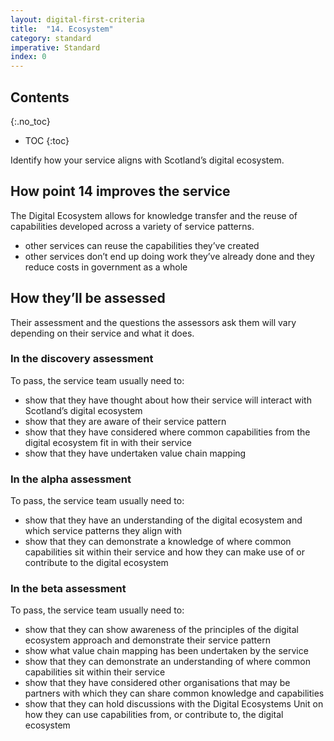 ```yaml
---
layout: digital-first-criteria
title:  "14. Ecosystem"
category: standard
imperative: Standard
index: 0
---
```


## Contents
{:.no_toc}
* TOC
{:toc}
<!--TOC max3-->

Identify how your service aligns with Scotland’s digital ecosystem.

## How point 14 improves the service

The Digital Ecosystem allows for knowledge transfer and the reuse of capabilities developed across a variety of service patterns.

* other services can reuse the capabilities they’ve created
* other services don’t end up doing work they’ve already done and they reduce costs in government as a whole

## How they’ll be assessed

Their assessment and the questions the assessors ask them will vary depending on their service and what it does.

### In the discovery assessment

To pass, the service team usually need to:

* show that they have thought about how their service will interact with Scotland’s digital ecosystem
* show that they are aware of their service pattern
* show that they have considered where common capabilities from the digital ecosystem fit in with their service
* show that they have undertaken value chain mapping

### In the alpha assessment

To pass, the service team usually need to:

* show that they have an understanding of the digital ecosystem and which service patterns they align with
* show that they can demonstrate a knowledge of where common capabilities sit within their service and how they can make use of or contribute to the digital ecosystem

### In the beta assessment

To pass, the service team usually need to:

* show that they can show awareness of the principles of the digital ecosystem approach and demonstrate their service pattern
* show what value chain mapping has been undertaken by the service
* show that they can demonstrate an understanding of where common capabilities sit within their service
* show that they have considered other organisations that may be partners with which they can share common knowledge and capabilities
* show that they can hold discussions with the Digital Ecosystems Unit on how they can use capabilities from, or contribute to, the digital ecosystem
